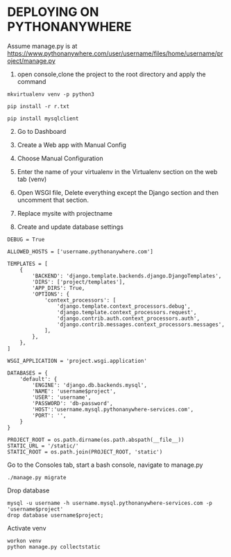 # DEPLOYING ON PYTHONANYWHERE
	
Assume manage.py is at https://www.pythonanywhere.com/user/username/files/home/username/project/manage.py

1. open console,clone the project to the root directory and apply the command
```
mkvirtualenv venv -p python3

pip install -r r.txt

pip install mysqlclient
```

2. Go to Dashboard

3. Create a Web app with Manual Config

4. Choose Manual Configuration

5. Enter the name of your virtualenv in the Virtualenv section on the web tab (venv)

6. Open WSGI file, Delete everything except the Django section and then uncomment that section.

7. Replace mysite with projectname

8. Create and update database settings
    
```
DEBUG = True

ALLOWED_HOSTS = ['username.pythonanywhere.com']

TEMPLATES = [
	{
		'BACKEND': 'django.template.backends.django.DjangoTemplates',
		'DIRS': ['project/templates'],
		'APP_DIRS': True,
		'OPTIONS': {
			'context_processors': [
				'django.template.context_processors.debug',
				'django.template.context_processors.request',
				'django.contrib.auth.context_processors.auth',
				'django.contrib.messages.context_processors.messages',
			],
		},
	},
]

WSGI_APPLICATION = 'project.wsgi.application'

DATABASES = {
	'default': {
		'ENGINE': 'django.db.backends.mysql',
		'NAME': 'username$project',
		'USER': 'username',
		'PASSWORD': 'db-password',
		'HOST':'username.mysql.pythonanywhere-services.com',
		'PORT': '',
	}
}

PROJECT_ROOT = os.path.dirname(os.path.abspath(__file__))
STATIC_URL = '/static/'
STATIC_ROOT = os.path.join(PROJECT_ROOT, 'static')

```
Go to the Consoles tab, start a bash console, navigate to manage.py

```
./manage.py migrate
``` 
Drop database

```
mysql -u username -h username.mysql.pythonanywhere-services.com -p 'username$project'
drop database username$project;
```

Activate venv
```
workon venv
python manage.py collectstatic
```

